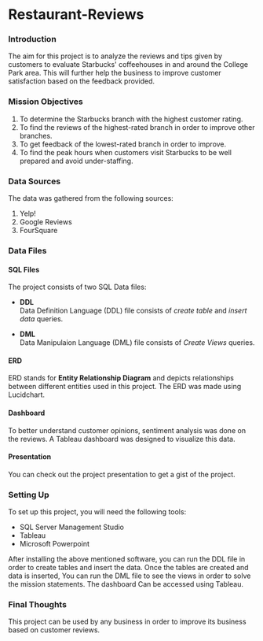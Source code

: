 # Restaurant-Reviews
 
### Introduction

The aim for this project is to analyze the reviews and tips given by customers to evaluate Starbucks' coffeehouses in and around the College Park area. This will further help the business to improve customer satisfaction based on the feedback provided.

### Mission Objectives

1. To determine the Starbucks branch with the highest customer rating.
2. To find the reviews of the highest-rated branch in order to improve other branches.
3. To get feedback of the lowest-rated branch in order to improve.
4. To find the peak hours when customers visit Starbucks to be well prepared and avoid under-staffing.

### Data Sources

The data was gathered from the following sources: 
1. Yelp!
2. Google Reviews
3. FourSquare

### Data Files

#### SQL Files

The project consists of two SQL Data files:

- <b> DDL </b> <br>
Data Definition Language (DDL) file consists of _create table_ and _insert data_ queries.

- <b> DML </b> <br>
Data Manipulaion Language (DML) file consists of _Create Views_ queries. 

#### ERD
ERD stands for __Entity Relationship Diagram__ and depicts relationships between different entities used in this project. The ERD was made using Lucidchart.

#### Dashboard
To better understand customer opinions, sentiment analysis was done on the reviews. A Tableau dashboard was designed to visualize this data.

#### Presentation
You can check out the project presentation to get a gist of the project.

### Setting Up
To set up this project, you will need the following tools:
- SQL Server Management Studio
- Tableau
- Microsoft Powerpoint

After installing the above mentioned software, you can run the DDL file in order to create tables and insert the data. Once the tables are created and data is inserted, You can run the DML file to see the views in order to solve the mission statements. The dashboard Can be accessed using Tableau.

### Final Thoughts 

This project can be used by any business in order to improve its business based on customer reviews.
